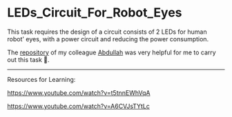 # LEDs_Circuit_For_Robot_Eyes

This task requires the design of a circuit consists of 2 LEDs for human robot' eyes, with a power circuit and reducing the power consumption.

The [repository](https://github.com/AShenaifi/EyesLEDs) of my colleague [Abdullah](https://github.com/AShenaifi) was very helpful for me to carry out this task 🙏.


_____________________________________

Resources for Learning:

https://www.youtube.com/watch?v=t5tnnEWhVqA

https://www.youtube.com/watch?v=A6CVJsTYtLc
